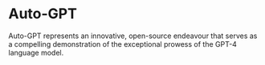 # Auto-GPT
Auto-GPT represents an innovative, open-source endeavour that serves as a compelling demonstration of the exceptional prowess of the GPT-4 language model. 

